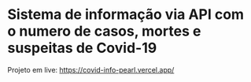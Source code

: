 # Sistema de informação via API com o numero de casos, mortes e suspeitas de Covid-19 

Projeto em live: https://covid-info-pearl.vercel.app/

